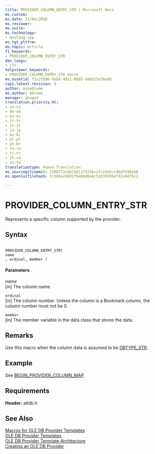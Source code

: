 ```yaml
---
title: PROVIDER_COLUMN_ENTRY_STR | Microsoft Docs
ms.custom: 
ms.date: 11/04/2016
ms.reviewer: 
ms.suite: 
ms.technology:
- devlang-cpp
ms.tgt_pltfrm: 
ms.topic: article
f1_keywords:
- PROVIDER_COLUMN_ENTRY_STR
dev_langs:
- C++
helpviewer_keywords:
- PROVIDER_COLUMN_ENTRY_STR macro
ms.assetid: f1c27dd6-9ab8-4821-8685-d4dd15e76e88
caps.latest.revision: 8
author: mikeblome
ms.author: mblome
manager: ghogen
translation.priority.ht:
- cs-cz
- de-de
- es-es
- fr-fr
- it-it
- ja-jp
- ko-kr
- pl-pl
- pt-br
- ru-ru
- tr-tr
- zh-cn
- zh-tw
translationtype: Human Translation
ms.sourcegitcommit: 3168772cbb7e8127523bc2fc2da5cc9b4f59beb8
ms.openlocfilehash: fc588ae50d1f6e6bd644c5103559b4fd2a9d76c2

---
```

# PROVIDER_COLUMN_ENTRY_STR
Represents a specific column supported by the provider.  
  
## Syntax  
  
```  
  
PROVIDER_COLUMN_ENTRY_STR(  
name  
, ordinal, member )  
```  
  
#### Parameters  
 *name*  
 [in] The column name.  
  
 `ordinal`  
 [in] The column number. Unless the column is a Bookmark column, the column number must not be 0.  
  
 `member`  
 [in] The member variable in the data class that stores the data.  
  
## Remarks  
 Use this macro when the column data is assumed to be [DBTYPE_STR](https://msdn.microsoft.com/en-us/library/ms711251.aspx).  
  
## Example  
 See [BEGIN_PROVIDER_COLUMN_MAP](../../data/oledb/begin-provider-column-map.md).  
  
## Requirements  
 **Header:** atldb.h  
  
## See Also  
 [Macros for OLE DB Provider Templates](../../data/oledb/macros-for-ole-db-provider-templates.md)   
 [OLE DB Provider Templates](../../data/oledb/ole-db-provider-templates-cpp.md)   
 [OLE DB Provider Template Architecture](../../data/oledb/ole-db-provider-template-architecture.md)   
 [Creating an OLE DB Provider](../../data/oledb/creating-an-ole-db-provider.md)


<!--HONumber=Jan17_HO2-->


